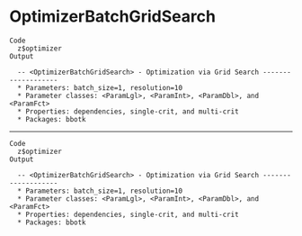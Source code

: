 # OptimizerBatchGridSearch

    Code
      z$optimizer
    Output
      
      -- <OptimizerBatchGridSearch> - Optimization via Grid Search -------------------
      * Parameters: batch_size=1, resolution=10
      * Parameter classes: <ParamLgl>, <ParamInt>, <ParamDbl>, and <ParamFct>
      * Properties: dependencies, single-crit, and multi-crit
      * Packages: bbotk

---

    Code
      z$optimizer
    Output
      
      -- <OptimizerBatchGridSearch> - Optimization via Grid Search -------------------
      * Parameters: batch_size=1, resolution=10
      * Parameter classes: <ParamLgl>, <ParamInt>, <ParamDbl>, and <ParamFct>
      * Properties: dependencies, single-crit, and multi-crit
      * Packages: bbotk

